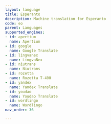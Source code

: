 ```yaml
---
layout: language
title: Esperanto
description: Machine translation for Esperanto
code: eo
parent: Languages
supported_engines:
- id: apertium
  name: Apertium
- id: google
  name: Google Translate
- id: lingvanex
  name: LingvaNex
- id: niutrans
  name: Niutrans
- id: rozetta
  name: Rozetta T-400
- id: yandex
  name: Yandex Translate
- id: youdao
  name: Youdao Translate
- id: wordlingo
  name: Wordlingo
nav_order: 36

---
```



